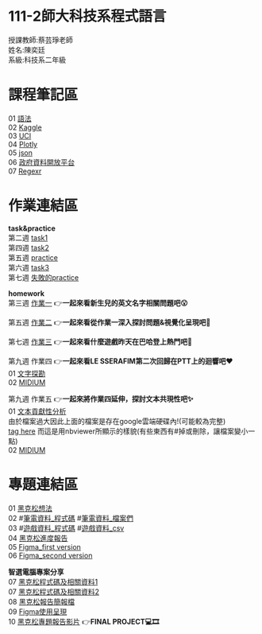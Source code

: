 # 111-2師大科技系程式語言
授課教師:蔡芸琤老師\
姓名:陳奕廷\
系級:科技系二年級

# 課程筆記區
01 [語法](https://markdown.tw/)\
02 [Kaggle](https://www.kaggle.com/)\
03 [UCI](https://archive.ics.uci.edu/ml/index.php)\
04 [Plotly](https://plotly.com/python/)\
05 [json](https://jsoncrack.com/editor)\
06 [政府資料開放平台](https://data.gov.tw/)\
07 [Regexr](https://regexr.com/)

# 作業連結區
**task&practice**\
第二週 [task1](https://github.com/Tommy3883/111-2PL/blob/main/task%201.ipynb)\
第四週 [task2](https://github.com/Tommy3883/111-2PL/blob/main/task2.ipynb)\
第五週 [practice](https://github.com/Tommy3883/111-2PL/blob/main/practice0323-1.ipynb)\
第六週 [task3](https://github.com/Tommy3883/111-2PL/blob/main/task%203.ipynb)\
第七週 [失敗的practice](https://github.com/Tommy3883/111-2PL/blob/main/practice%204.ipynb)

<strong>homework</strong>\
第三週 [作業一](https://github.com/Tommy3883/111-2PL/blob/main/HW%201.ipynb) 👉**一起來看新生兒的英文名字相關問題吧😮**

第五週 [作業二](https://github.com/Tommy3883/111-2PL/blob/main/HW%202.ipynb) 👉**一起來看從作業一深入探討問題&視覺化呈現吧🤔**

第七週 [作業三](https://github.com/Tommy3883/111-2PL/blob/main/HW%203.ipynb) 👉**一起來看什麼遊戲昨天在巴哈登上熱門吧🎉**

第九週 作業四 👉**一起來看LE SSERAFIM第二次回歸在PTT上的迴響吧❤**\
01 [文字探勘](https://github.com/Tommy3883/111-2PL/blob/main/HW%204.ipynb)\
02 [MIDIUM](https://medium.com/@chiting630/%E4%B8%80%E8%B5%B7%E8%B7%9Fle-sserafim-antifragile-a148bf3b5df6)

第九週 作業五 👉**一起來將作業四延伸，探討文本共現性吧✨**\
01 [文本貢獻性分析](https://drive.google.com/file/d/1iuxOuBm77j-EnygNMrCl8WQGws6WvM6m/view?usp=share_link)\
  由於檔案過大因此上面的檔案是存在google雲端硬碟內!(可能較為完整)\
  [tag here](https://nbviewer.org/github/Tommy3883/111-2PL/blob/main/HW%205.ipynb) 而這是用nbviewer所顯示的樣貌(有些東西有#掉或刪除，讓檔案變小一點)\
02 [MIDIUM](https://medium.com/@chiting630/%E7%95%99%E8%A8%80%E5%85%B1%E7%8F%BE%E6%80%A7%E5%88%86%E6%9E%90-2617fe5986c8)

# 專題連結區
01 [黑克松想法](https://docs.google.com/presentation/d/1aVeA_cQ9iyXf1Y5Oe_A8_S0TcEa0GeFad-joNjwThJ4/edit?usp=sharing)\
02 #[筆電資料_程式碼](https://github.com/Tommy3883/111-2PL/blob/main/%E6%9C%9F%E6%9C%AB%E5%B0%88%E9%A1%8C_%E7%88%AC%E7%AD%86%E9%9B%BB.ipynb)
   #[筆電資料_檔案們](https://github.com/Tommy3883/111-2PL/commit/f1ff66390d6f8267c47da5412aba18e771c53b78)\
03 #[遊戲資料_程式碼](https://github.com/Tommy3883/111-2PL/blob/main/%E6%9C%9F%E6%9C%AB%E5%B0%88%E9%A1%8C_%E7%88%ACsteam.ipynb)
   #[遊戲資料_csv](https://github.com/Tommy3883/111-2PL/blob/main/requirements.csv)\
04 [黑克松進度報告](https://docs.google.com/presentation/d/1q1wesye6x9aAnj-lFXysBWonOwu_rq33nPpaZbP6Wug/edit?usp=sharing)\
05 [Figma_first version](https://drive.google.com/file/d/1wKM6a4VCTHSM_6x3MFPIq-c8lHuGEyFQ/view?usp=sharing)\
06 [Figma_second version](https://drive.google.com/file/d/1kWDHw0-1n4jrfxQKubb3rL1U1P4dMFGr/view?usp=share_link)

**智選電腦專案分享**\
07 [黑克松程式碼及相關資料1](https://github.com/Tommy3883/111-2PL/commit/64b78806a78909170c85c2f69a20e287b7a9214c)\
07 [黑克松程式碼及相關資料2](https://github.com/xuanhsu/111-2-programming/blob/main/final/final%20program.ipynb)\
08 [黑克松報告簡報檔](https://docs.google.com/presentation/d/15N4idj9RxlUmzqvp4sIwTwoMVT-WmCH5MqQFcq6TWjI/edit?usp=sharing)\
09 [Figma使用呈現](https://www.figma.com/proto/fXlMUEjgyQw9yBez6JfmIK/%E7%A8%8B%E5%BC%8F%E8%AA%9E%E8%A8%80%E6%9C%9F%E6%9C%AB%E5%B0%88%E9%A1%8C?type=design&node-id=21-250&scaling=scale-down&page-id=0%3A1&starting-point-node-id=21%3A250&show-proto-sidebar=1)\
10 [黑克松專題報告影片](https://www.youtube.com/watch?v=coiTAnJGE50) 👉**FINAL PROJECT💻🎞**
